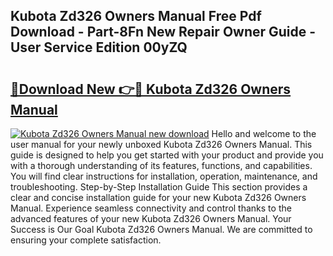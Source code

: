 ## Kubota Zd326 Owners Manual Free Pdf Download - Part-8Fn New Repair Owner Guide - User Service Edition 00yZQ

# <h2><a href="http://bc86573.oget.top/?id=Kubota+Zd326+Owners+Manual">🔗Download New 👉🔴 Kubota Zd326 Owners Manual</a></h2>

[![Kubota Zd326 Owners Manual new download](https://i.imgur.com/5g1atiW.png)](http://bc86573.oget.top/?id=Kubota+Zd326+Owners+Manual)
Hello and welcome to the user manual for your newly unboxed Kubota Zd326 Owners Manual. This guide is designed to help you get started with your product and provide you with a thorough understanding of its features, functions, and capabilities. You will find clear instructions for installation, operation, maintenance, and troubleshooting. Step-by-Step Installation Guide This section provides a clear and concise installation guide for your new Kubota Zd326 Owners Manual. Experience seamless connectivity and control thanks to the advanced features of your new Kubota Zd326 Owners Manual. Your Success is Our Goal Kubota Zd326 Owners Manual. We are committed to ensuring your complete satisfaction.
